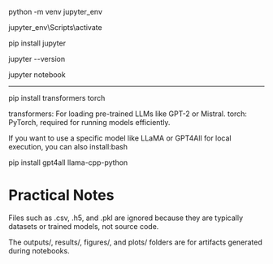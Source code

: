python -m venv jupyter_env

jupyter_env\Scripts\activate

pip install jupyter

jupyter --version

jupyter notebook

---

pip install transformers torch

transformers: For loading pre-trained LLMs like GPT-2 or Mistral.
torch: PyTorch, required for running models efficiently.

If you want to use a specific model like LLaMA or GPT4All for local execution, you can also install:bash

pip install gpt4all llama-cpp-python

# Practical Notes

Files such as .csv, .h5, and .pkl are ignored because they are typically datasets or trained models, not source code.

The outputs/, results/, figures/, and plots/ folders are for artifacts generated during notebooks.